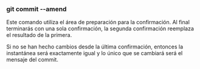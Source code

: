 ### git commit --amend

Este comando utiliza el área de preparación para la confirmación.
Al final terminarás con una sola confirmación, la segunda confirmación reemplaza el resultado de la primera.

Si no se han hecho cambios desde la última confirmación, entonces la instantánea será exactamente igual y lo único que se cambiará será el mensaje del commit.
